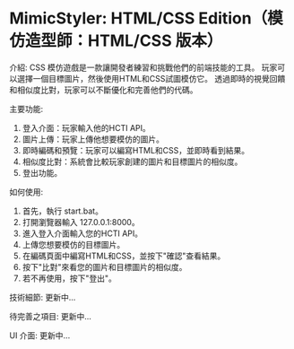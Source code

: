 # MimicStyler: HTML/CSS Edition（模仿造型師：HTML/CSS 版本）
介紹:
CSS 模仿遊戲是一款讓開發者練習和挑戰他們的前端技能的工具。
玩家可以選擇一個目標圖片，然後使用HTML和CSS試圖模仿它。
透過即時的視覺回饋和相似度比對，玩家可以不斷優化和完善他們的代碼。

主要功能:
1. 登入介面：玩家輸入他的HCTI API。
2. 圖片上傳：玩家上傳他想要模仿的圖片。
3. 即時編碼和預覽：玩家可以編寫HTML和CSS，並即時看到結果。
4. 相似度比對：系統會比較玩家創建的圖片和目標圖片的相似度。
5. 登出功能。

如何使用:
1. 首先，執行 start.bat。
2. 打開瀏覽器輸入 127.0.0.1:8000。
3. 進入登入介面輸入您的HCTI API。
4. 上傳您想要模仿的目標圖片。
5. 在編碼頁面中編寫HTML和CSS，並按下"確認"查看結果。
6. 按下"比對"來看您的圖片和目標圖片的相似度。
7. 若不再使用，按下"登出"。

技術細節:
更新中...

待完善之項目:
更新中...

UI 介面:
更新中...
